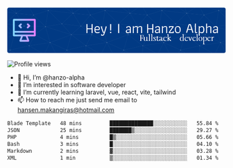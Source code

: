![Header](./github-header-image.png)

![Profile views](https://gpvc.arturio.dev/hanzo-alpha)

- 👋 Hi, I’m @hanzo-alpha
- 👀 I’m interested in software developer
- 🌱 I’m currently learning laravel, vue, react, vite, tailwind
- 📫 How to reach me just send me email to hansen.makangiras@hotmail.com 

<!---
hanzo-alpha/hanzo-alpha is a ✨ special ✨ repository because its `README.md` (this file) appears on your GitHub profile.
You can click the Preview link to take a look at your changes.
--->

<!--START_SECTION:waka-->

```text
Blade Template   48 mins         ██████████████░░░░░░░░░░░   55.84 %
JSON             25 mins         ███████▒░░░░░░░░░░░░░░░░░   29.27 %
PHP              4 mins          █▒░░░░░░░░░░░░░░░░░░░░░░░   05.66 %
Bash             3 mins          █░░░░░░░░░░░░░░░░░░░░░░░░   04.10 %
Markdown         2 mins          ▓░░░░░░░░░░░░░░░░░░░░░░░░   03.28 %
XML              1 min           ▒░░░░░░░░░░░░░░░░░░░░░░░░   01.34 %
```

<!--END_SECTION:waka-->

